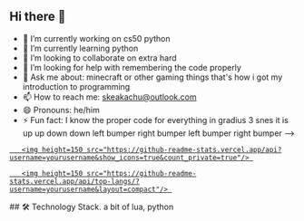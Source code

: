 ## Hi there 👋
- 🔭 I’m currently working on cs50 python
- 🌱 I’m currently learning python
- 👯 I’m looking to collaborate on extra hard
- 🤔 I’m looking for help with remembering the code properly
- 💬 Ask me about: minecraft or other gaming things that's how i got my introduction to programming  
- 📫 How to reach me: skeakachu@outlook.com
- 😄 Pronouns: he/him
- ⚡ Fun fact: I know the proper code for everything in gradius 3 snes it is up up down down left bumper right bumper left bumper right bumper
-->
<p align='center'> 

   <a href="https://github-readme-stats.vercel.app/api?username=wwwwwwwfang&show_icons=true&count_private=true"> 

       <img height=150 src="https://github-readme-stats.vercel.app/api?username=yourusername&show_icons=true&count_private=true"/> 

   </a> 

   <a href="https://github.com/wwwwwwwwfang/github-readme-stats"> 

       <img height=150 src="https://github-readme-stats.vercel.app/api/top-langs/?username=yourusername&layout=compact"/> 

   </a> 

</p> 
## 🛠 Technology Stack.
a bit of lua,
python
